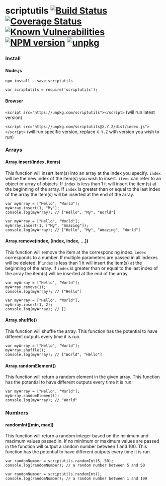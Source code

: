 # scriptutils [![Build Status](https://travis-ci.org/rrainn/scriptutils.svg?branch=master)](https://travis-ci.org/rrainn/scriptutils) [![Coverage Status](https://coveralls.io/repos/github/rrainn/scriptutils/badge.svg?branch=master)](https://coveralls.io/github/rrainn/scriptutils?branch=master) [![Known Vulnerabilities](https://snyk.io/test/github/rrainn/scriptutils/badge.svg)](https://snyk.io/test/github/rrainn/scriptutils) [![NPM version](https://badge.fury.io/js/scriptutils.svg)](http://badge.fury.io/js/scriptutils) [![unpkg](https://img.shields.io/badge/browser-unpkg-brightgreen.svg)](https://unpkg.com/scriptutils)

### Install

#### Node.js

`npm install --save scriptutils`

`var scriptutils = require('scriptutils');`

#### Browser

`<script src="https://unpkg.com/scriptutils"></script>` (will run latest version)

`<script src="https://unpkg.com/scriptutils@X.Y.Z/dist/index.js"></script>` (will run specific version, replace `X.Y.Z` with version you wish to run)

### Arrays

#### Array.insert(index, items)

This function will insert item(s) into an array at the index you specify. `index` will be the new index of the item(s) you wish to insert. `items` can refer to an object or array of objects. If `index` is less than 1 it will insert the item(s) at the beginning of the array. If `index` is greater than or equal to the last index of the array the item(s) will be inserted at the end of the array.

```
var myArray = ["Hello", "World"];
myArray.insert(1, "My");
console.log(myArray); // ["Hello", "My", "World"]
```

```
var myArray = ["Hello", "World"];
myArray.insert(1, ["My", "Amazing"]);
console.log(myArray); // ["Hello", "My", "Amazing", "World"]
```

#### Array.remove(index, [index, index, ...])

This function will remove the item at the corresponding index. `index` corresponds to a number. If multiple parameters are passed in all indexes will be deleted. If `index` is less than 1 it will insert the item(s) at the beginning of the array. If `index` is greater than or equal to the last index of the array the item(s) will be inserted at the end of the array.

```
var myArray = ["Hello", "World"];
myArray.remove(1);
console.log(myArray); // ["Hello"]
```

```
var myArray = ["Hello", "World"];
myArray.insert(1, 2);
console.log(myArray); // []
```


#### Array.shuffle()

This function will shuffle the array. This function has the potential to have different outputs every time it is run.

```
var myArray = ["Hello", "World"];
myArray.shuffle();
console.log(myArray); // ["World", "Hello"]
```


#### Array.randomElement()

This function will return a random element in the given array. This function has the potential to have different outputs every time it is run.

```
var myArray = ["Hello", "World"];
myArray.randomElement();
console.log(myArray); // "World"
```


### Numbers

#### randomInt([min, max])

This function will return a random integer based on the minimum and maximum values passed in. If no minimum or maximum values are passed in the function will output a random number between 1 and 100. This function has the potential to have different outputs every time it is run.

```
var randomNumber = scriptutils.randomInt(5, 50);
console.log(randomNumber); // a random number between 5 and 50
```

```
var randomNumber = scriptutils.randomInt();
console.log(randomNumber); // a random number between 1 and 100
```
